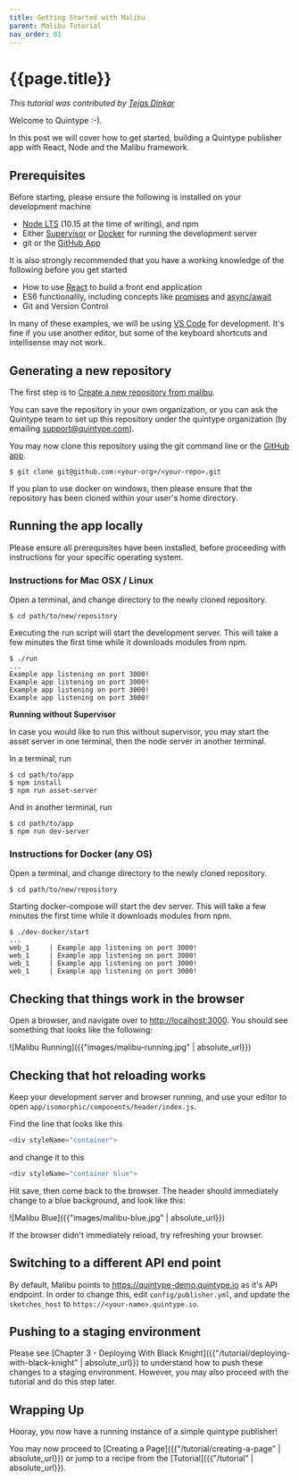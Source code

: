```yaml
---
title: Getting Started with Malibu
parent: Malibu Tutorial
nav_order: 01
---
```


# {{page.title}}

*This tutorial was contributed by [Tejas Dinkar](https://twitter.com/tdinkar)*

Welcome to Quintype :-).

In this post we will cover how to get started, building a Quintype publisher app with React, Node and the Malibu framework.

## Prerequisites

Before starting, please ensure the following is installed on your development machine
* [Node LTS](https://nodejs.org) (10.15 at the time of writing), and npm
* Either [Supervisor](http://supervisord.org) or [Docker](https://www.docker.com) for running the development server
* git or the [GitHub App](https://desktop.github.com)

It is also strongly recommended that you have a working knowledge of the following before you get started
* How to use [React](https://reactjs.org) to build a front end application
* ES6 functionalily, including concepts like [promises](https://developers.google.com/web/fundamentals/primers/promises) and [async/await](https://developers.google.com/web/fundamentals/primers/async-functions)
* Git and Version Control

In many of these examples, we will be using [VS Code](https://code.visualstudio.com) for development. It's fine if you use another editor, but some of the keyboard shortcuts and intellisense may not work.

## Generating a new repository

The first step is to [Create a new repository from malibu](https://github.com/quintype/malibu/generate).

You can save the repository in your own organization, or you can ask the Quintype team to set up this repository under the quintype organization (by emailing support@quintype.com).

You may now clone this repository using the git command line or the [GitHub app](https://desktop.github.com).

```shell
$ git clone git@github.com:<your-org>/<your-repo>.git
```

If you plan to use docker on windows, then please ensure that the repository has been cloned within your user's home directory.

## Running the app locally

Please ensure all prerequisites have been installed, before proceeding with instructions for your specific operating system.

### Instructions for Mac OSX / Linux

Open a terminal, and change directory to the newly cloned repository.

```shell
$ cd path/to/new/repository
```

Executing the run script will start the development server. This will take a few minutes the first time while it downloads modules from npm.

```shell
$ ./run
...
Example app listening on port 3000!
Example app listening on port 3000!
Example app listening on port 3000!
Example app listening on port 3000!
```

**Running without Supervisor**

In case you would like to run this without supervisor, you may start the asset server in one terminal, then the node server in another terminal.

In a terminal, run
```shell
$ cd path/to/app
$ npm install
$ npm run asset-server
```

And in another terminal, run
```shell
$ cd path/to/app
$ npm run dev-server
```

### Instructions for Docker (any OS)

Open a terminal, and change directory to the newly cloned repository.

```shell
$ cd path/to/new/repository
```

Starting docker-compose will start the dev server. This will take a few minutes the first time while it downloads modules from npm.

```shell
$ ./dev-docker/start
...
web_1     | Example app listening on port 3000!
web_1     | Example app listening on port 3000!
web_1     | Example app listening on port 3000!
web_1     | Example app listening on port 3000!
```

## Checking that things work in the browser

Open a browser, and navigate over to [http://localhost:3000](http://localhost:3000). You should see something that looks like the following:

![Malibu Running]({{"images/malibu-running.jpg" | absolute_url}})

## Checking that hot reloading works

Keep your development server and browser running, and use your editor to open `app/isomorphic/components/header/index.js`.

Find the line that looks like this

```javascript
<div styleName="container">
```

and change it to this
```javascript
<div styleName="container blue">
```

Hit save, then come back to the browser. The header should immediately change to a blue background, and look like this:

![Malibu Blue]({{"images/malibu-blue.jpg" | absolute_url}})

If the browser didn't immediately reload, try refreshing your browser.

## Switching to a different API end point

By default, Malibu points to https://quintype-demo.quintype.io as it's API endpoint. In order to change this, edit `config/publisher.yml`, and update the `sketches_host` to `https://<your-name>.quintype.io`.

## Pushing to a staging environment

Please see [Chapter 3 - Deploying With Black Knight]({{"/tutorial/deploying-with-black-knight" | absolute_url}}) to understand how to push these changes to a staging environment. However, you may also proceed with the tutorial and do this step later.

## Wrapping Up

Hooray, you now have a running instance of a simple quintype publisher!



You may now proceed to [Creating a Page]({{"/tutorial/creating-a-page" | absolute_url}}) or jump to a recipe from the [Tutorial]({{"/tutorial" | absolute_url}}).
